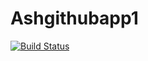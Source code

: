 # Ashgithubapp1
[![Build Status](https://dev.azure.com/aphaleashish/AshishAgileProject/_apis/build/status/ashishaphale.Ashgithubapp1?branchName=master)](https://dev.azure.com/aphaleashish/AshishAgileProject/_build/latest?definitionId=6&branchName=master)
